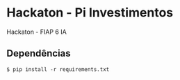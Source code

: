 # Hackaton - Pi Investimentos
Hackaton - FIAP 6 IA

## Dependências
``$ pip install -r requirements.txt``